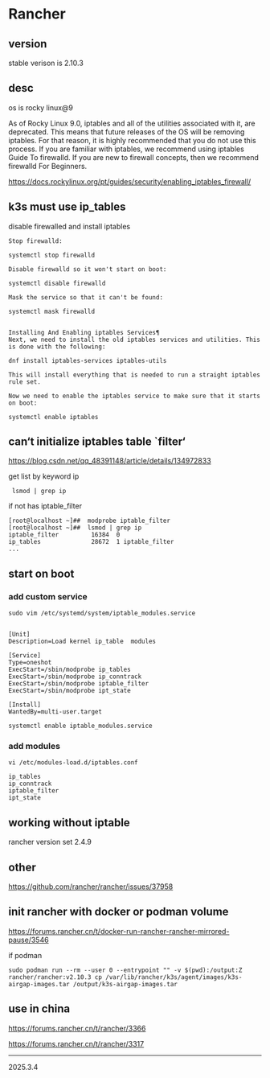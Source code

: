 # Rancher

## version

stable verison is 2.10.3

## desc

os is rocky linux@9

As of Rocky Linux 9.0, iptables and all of the utilities associated with it, are deprecated. This means that future releases of the OS will be removing iptables. For that reason, it is highly recommended that you do not use this process. If you are familiar with iptables, we recommend using iptables Guide To firewalld. If you are new to firewall concepts, then we recommend firewalld For Beginners.

<https://docs.rockylinux.org/pt/guides/security/enabling_iptables_firewall/>

## k3s must use ip_tables

disable firewalled and install iptables

```shell
Stop firewalld:

systemctl stop firewalld

Disable firewalld so it won't start on boot:

systemctl disable firewalld

Mask the service so that it can't be found:

systemctl mask firewalld


Installing And Enabling iptables Services¶
Next, we need to install the old iptables services and utilities. This is done with the following:

dnf install iptables-services iptables-utils

This will install everything that is needed to run a straight iptables rule set.

Now we need to enable the iptables service to make sure that it starts on boot:

systemctl enable iptables

```

## can‘t initialize iptables table `filter‘

<https://blog.csdn.net/qq_48391148/article/details/134972833>

get list by keyword ip

```shell
 lsmod | grep ip
```

if not has  iptable_filter

```shell
[root@localhost ~]##  modprobe iptable_filter
[root@localhost ~]##  lsmod | grep ip
iptable_filter         16384  0
ip_tables              28672  1 iptable_filter
...

```

## start on boot

### add custom service

```shell
sudo vim /etc/systemd/system/iptable_modules.service
```

```shell

[Unit]
Description=Load kernel ip_table  modules

[Service]
Type=oneshot
ExecStart=/sbin/modprobe ip_tables
ExecStart=/sbin/modprobe ip_conntrack
ExecStart=/sbin/modprobe iptable_filter
ExecStart=/sbin/modprobe ipt_state

[Install]
WantedBy=multi-user.target
```

```shell
systemctl enable iptable_modules.service
```

### add modules

```shell
vi /etc/modules-load.d/iptables.conf

ip_tables
ip_conntrack
iptable_filter
ipt_state
```

## working without iptable

rancher version set 2.4.9

## other

<https://github.com/rancher/rancher/issues/37958>

## init rancher with docker or podman volume

<https://forums.rancher.cn/t/docker-run-rancher-rancher-mirrored-pause/3546>

if podman

```shell
sudo podman run --rm --user 0 --entrypoint "" -v $(pwd):/output:Z rancher/rancher:v2.10.3 cp /var/lib/rancher/k3s/agent/images/k3s-airgap-images.tar /output/k3s-airgap-images.tar
```

## use in china

<https://forums.rancher.cn/t/rancher/3366>

<https://forums.rancher.cn/t/rancher/3317>

-----------------
2025.3.4
